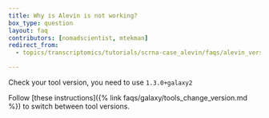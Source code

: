 ```yaml
---
title: Why is Alevin is not working?
box_type: question
layout: faq
contributors: [nomadscientist, mtekman]
redirect_from:
  - topics/transcriptomics/tutorials/scrna-case_alevin/faqs/alevin_version

---
```


Check your tool version, you need to use `1.3.0+galaxy2`

Follow [these instructions]({% link faqs/galaxy/tools_change_version.md %}) to switch between tool versions.

